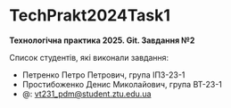 # TechPrakt2024Task1
**Технологічна практика 2025. Git. Завдання №2**

Список студентів, які виконали завдання:
* Петренко Петро Петрович, група ІПЗ-23-1
* Простибоженко Денис Миколайович, група ВТ-23-1
* @: vt231_pdm@student.ztu.edu.ua

